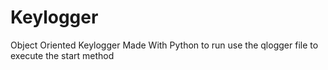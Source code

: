 # Keylogger


Object Oriented Keylogger Made With Python to run use the qlogger file to execute the start method 
